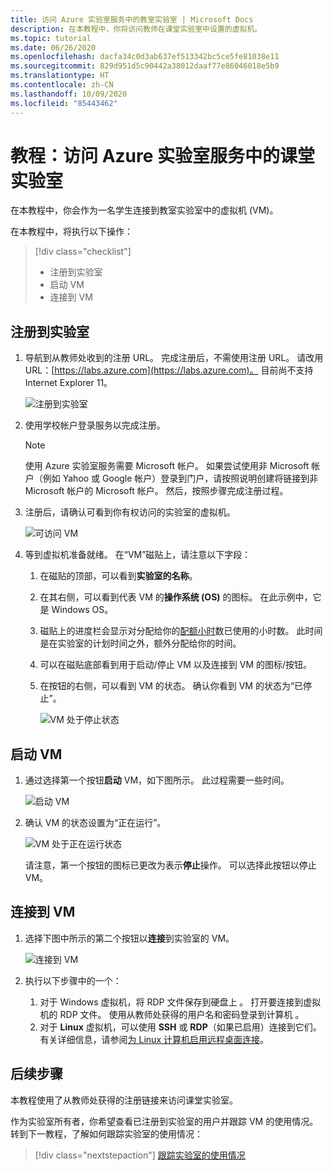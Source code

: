 ```yaml
---
title: 访问 Azure 实验室服务中的教室实验室 | Microsoft Docs
description: 在本教程中，你将访问教师在课堂实验室中设置的虚拟机。
ms.topic: tutorial
ms.date: 06/26/2020
ms.openlocfilehash: dacfa34c0d3ab637ef513342bc5ce5fe81038e11
ms.sourcegitcommit: 829d951d5c90442a38012daaf77e86046018e5b9
ms.translationtype: HT
ms.contentlocale: zh-CN
ms.lasthandoff: 10/09/2020
ms.locfileid: "85443462"
---
```

# <a name="tutorial-access-a-classroom-lab-in-azure-lab-services"></a>教程：访问 Azure 实验室服务中的课堂实验室
在本教程中，你会作为一名学生连接到教室实验室中的虚拟机 (VM)。 

在本教程中，将执行以下操作：

> [!div class="checklist"]
> * 注册到实验室
> * 启动 VM
> * 连接到 VM

## <a name="register-to-the-lab"></a>注册到实验室

1. 导航到从教师处收到的注册 URL。 完成注册后，不需使用注册 URL。 请改用 URL：[https://labs.azure.com](https://labs.azure.com)。 目前尚不支持 Internet Explorer 11。 

    ![注册到实验室](./media/tutorial-connect-vm-in-classroom-lab/register-lab.png)
1. 使用学校帐户登录服务以完成注册。 

    > [!NOTE]
    > 使用 Azure 实验室服务需要 Microsoft 帐户。 如果尝试使用非 Microsoft 帐户（例如 Yahoo 或 Google 帐户）登录到门户，请按照说明创建将链接到非 Microsoft 帐户的 Microsoft 帐户。 然后，按照步骤完成注册过程。 
1. 注册后，请确认可看到你有权访问的实验室的虚拟机。 

    ![可访问 VM](./media/tutorial-connect-vm-in-classroom-lab/accessible-vms.png)
1. 等到虚拟机准备就绪。 在“VM”磁贴上，请注意以下字段：
    1. 在磁贴的顶部，可以看到**实验室的名称**。
    1. 在其右侧，可以看到代表 VM 的**操作系统 (OS)** 的图标。 在此示例中，它是 Windows OS。 
    1. 磁贴上的进度栏会显示对分配给你的[配额小时](how-to-configure-student-usage.md#set-quotas-for-users)数已使用的小时数。 此时间是在实验室的计划时间之外，额外分配给你的时间。 
    1. 可以在磁贴底部看到用于启动/停止 VM 以及连接到 VM 的图标/按钮。 
    1. 在按钮的右侧，可以看到 VM 的状态。 确认你看到 VM 的状态为“已停止”。 

        ![VM 处于停止状态](./media/tutorial-connect-vm-in-classroom-lab/vm-in-stopped-state.png)

## <a name="start-the-vm"></a>启动 VM
1. 通过选择第一个按钮**启动** VM，如下图所示。 此过程需要一些时间。  

    ![启动 VM](./media/tutorial-connect-vm-in-classroom-lab/start-vm.png)
4. 确认 VM 的状态设置为“正在运行”。 

    ![VM 处于正在运行状态](./media/tutorial-connect-vm-in-classroom-lab/vm-running.png)

    请注意，第一个按钮的图标已更改为表示**停止**操作。 可以选择此按钮以停止 VM。 

## <a name="connect-to-the-vm"></a>连接到 VM

1. 选择下图中所示的第二个按钮以**连接**到实验室的 VM。 

    ![连接到 VM](./media/tutorial-connect-vm-in-classroom-lab/connect-vm.png)
2. 执行以下步骤中的一个： 
    1. 对于 Windows 虚拟机，将 RDP 文件保存到硬盘上 。 打开要连接到虚拟机的 RDP 文件。 使用从教师处获得的用户名和密码登录到计算机 。 
    3. 对于 **Linux** 虚拟机，可以使用 **SSH** 或 **RDP**（如果已启用）连接到它们。 有关详细信息，请参阅[为 Linux 计算机启用远程桌面连接](how-to-enable-remote-desktop-linux.md)。 

## <a name="next-steps"></a>后续步骤
本教程使用了从教师处获得的注册链接来访问课堂实验室。

作为实验室所有者，你希望查看已注册到实验室的用户并跟踪 VM 的使用情况。 转到下一教程，了解如何跟踪实验室的使用情况：

> [!div class="nextstepaction"]
> [跟踪实验室的使用情况](tutorial-track-usage.md) 
